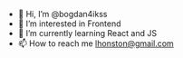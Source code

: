 - 👋 Hi, I’m @bogdan4ikss
- 👀 I’m interested in Frontend
- 🌱 I’m currently learning React and JS
- 📫 How to reach me lhonston@gmail.com

<!---
bogdan4ikss/bogdan4ikss is a ✨ special ✨ repository because its `README.md` (this file) appears on your GitHub profile.
You can click the Preview link to take a look at your changes.
--->
